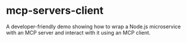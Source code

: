 # mcp-servers-client
A developer-friendly demo showing how to wrap a Node.js microservice with an MCP server and interact with it using an MCP client.
